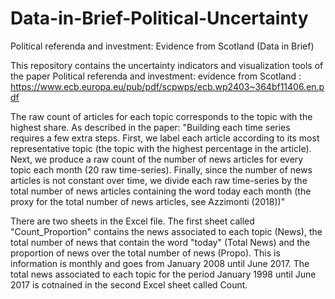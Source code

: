 # Data-in-Brief-Political-Uncertainty
Political referenda and investment: Evidence from Scotland (Data in Brief)

This repository contains the uncertainty indicators and visualization tools of the paper Political referenda and investment:
evidence from Scotland : https://www.ecb.europa.eu/pub/pdf/scpwps/ecb.wp2403~364bf11406.en.pdf

The raw count of articles for each topic corresponds to the topic with the highest share. As described in the paper:
"Building each time series requires a few extra steps. First, we label each article according to its most representative topic (the topic with the highest percentage in the article). Next, we produce a raw count of the number of news articles for every topic each month (20 raw time-series). Finally, since the number of news articles is not constant over time, we divide each raw time-series by the total number of news articles containing the word today each month (the proxy for the total number of news articles, see Azzimonti (2018))"

There are two sheets in the Excel file. The first sheet called "Count_Proportion" contains the news associated to each topic (News), the total number of news that contain the word "today" (Total News) and the proportion of news over the total number of news (Propo). This is information is monthly and goes from January 2008 until June 2017. The total news associated to each topic for the period January 1998 until June 2017 is cotnained in the second Excel sheet called Count.  

